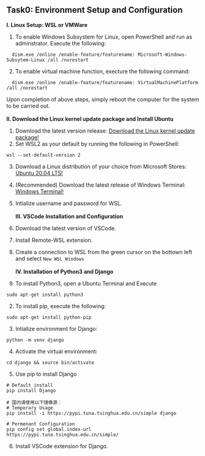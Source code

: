 ## Task0: Environment Setup and Configuration

**I. Linux Setup: WSL or VMWare**

1. To enable Windows Subsystem for Linux, open PowerShell and run as adminstrator. Execute the following: 
```
  dism.exe /online /enable-feature/featurename: Microsoft-Windows-Subsytem-Linux /all /norestart
```

2. To enable virtual machine function, execture the following command: 
```
  dism.exe /online /enable-feature/featurename: VirtualMachinePlatform /all /norestart
```

Upon completion of above steps, simply reboot the computer for the system to be carried out.\
\
__II. Download the Linux kernel update package and Install Ubuntu__

1. Download the latest version release: [Download the Linux kernel update package!](https://wslstorestorage.blob.core.windows.net/wslblob/wsl_update_x64.msi)
2. Set WSL2 as your default by running the following in PowerShell: 
```
wsl --set-default-version 2
```
3. Download a Linux distribution of your choice from Microsoft Stores: [Ubuntu 20.04 LTS!](https://www.microsoft.com/store/apps/9n6svws3rx71)
4. (Recommended) Download the latest release of Windows Terminal: [Windows Terminal!](https://docs.microsoft.com/en-us/windows/terminal/get-started)
5. Intialize username and password for WSL. \
\
__III. VSCode Installation and Configuration__

1. Download the latest version of VSCode. 
2. Install Remote-WSL extension. 
3. Create a connection to WSL from the green cursor on the bottown left and select `New WSL Windows`\
\
__IV. Installation of Python3 and Django__

1. To install Python3, open a Ubuntu Terminal and Execute 
```
sudo apt-get install python3
```
2. To install pip, execute the following:
```
sudo apt-get install python-pip
```
3. Intialize environment for Django: 
```
python -m venv django
```
4. Activate the virtual environment:
```
cd django && source bin/activate
```
5. Use pip to install Django
```
# Default install
pip install Django

# 国内请使用以下镜像源：
# Temporary Usage
pip install -i https://pypi.tuna.tsinghua.edu.cn/simple django

# Permenant Configuration
pip config set global.index-url https://pypi.tuna.tsinghua.edu.cn/simple/
```

6. Install VSCode extension for Django.
